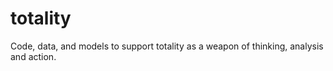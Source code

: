# totality

Code, data, and models to support totality as a weapon of thinking, analysis and action.